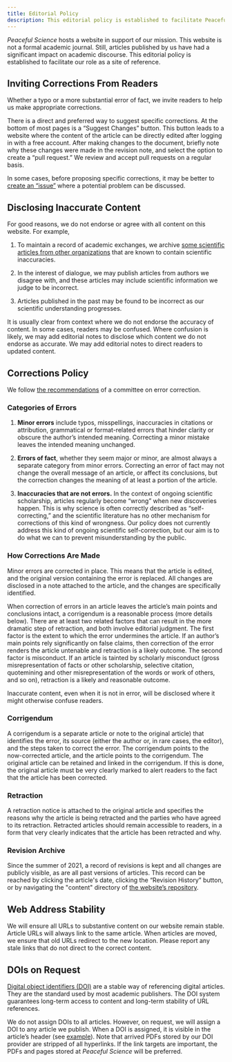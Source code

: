 ```yaml
---
title: Editorial Policy
description: This editorial policy is established to facilitate Peaceful Science's role as a site of reference.
---
```


*Peaceful Science* hosts a website in support of our mission. This website is not a formal academic journal. Still, articles published by us have had a significant impact on academic discourse. This editorial policy is established to facilitate our role as a site of reference.

## Inviting Corrections From Readers

Whether a typo or a more substantial error of fact, we invite readers to help us make appropriate corrections.

There is a direct and preferred way to suggest specific corrections. At the bottom of most pages is a “Suggest Changes” button. This button leads to a website where the content of the article can be directly edited after logging in with a free account. After making changes to the document, briefly note why these changes were made in the revision note, and select the option to create a “pull request.” We review and accept pull requests on a regular basis.

In some cases, before proposing specific corrections, it may be better to [create an “issue”](https://github.com/PeacefulScience/peacefulscience.org/issues) where a potential problem can be discussed.

## Disclosing Inaccurate Content

For good reasons, we do not endorse or agree with all content on this website. For example,

1. To maintain a record of academic exchanges, we archive [some scientific articles from other organizations](http://localhost:1313/articles/biologos-uturn-adam-eve-position/) that are known to contain scientific inaccuracies.

2. In the interest of dialogue, we may publish articles from authors we disagree with, and these articles may include scientific information we judge to be incorrect.

3. Articles published in the past may be found to be incorrect as our scientific understanding progresses.

It is usually clear from context where we do not endorse the accuracy of content. In some cases, readers may be confused. Where confusion is likely, we may add editorial notes to disclose which content we do not endorse as accurate. We may add editorial notes to direct readers to updated content.

## Corrections Policy

We follow [the recommendations](http://localhost:1313/articles/correction-policy/) of a committee on error correction.

### Categories of Errors

1. **Minor errors** include typos, misspellings, inaccuracies in citations or attribution, grammatical or format-related errors that hinder clarity or obscure the author’s intended meaning. Correcting a minor mistake leaves the intended meaning unchanged.

2. **Errors of fact**, whether they seem major or minor, are almost always a separate category from minor errors. Correcting an error of fact may not change the overall message of an article, or affect its conclusions, but the correction changes the meaning of at least a portion of the article.

3. **Inaccuracies that are not errors.** In the context of ongoing scientific scholarship, articles regularly become “wrong” when new discoveries happen. This is why science is often correctly described as “self-correcting,” and the scientific literature has no other mechanism for corrections of this kind of wrongness. Our policy does not currently address this kind of ongoing scientific self-correction, but our aim is to do what we can to prevent misunderstanding by the public.

### How Corrections Are Made

Minor errors are corrected in place. This means that the article is edited, and the original version containing the error is replaced. All changes are disclosed in a note attached to the article, and the changes are specifically identified.

When correction of errors in an article leaves the article’s main points and conclusions intact, a corrigendum is a reasonable process (more details below). There are at least two related factors that can result in the more dramatic step of retraction, and both involve editorial judgment. The first factor is the extent to which the error undermines the article. If an author’s main points rely significantly on false claims, then correction of the error renders the article untenable and retraction is a likely outcome. The second factor is misconduct. If an article is tainted by scholarly misconduct (gross misrepresentation of facts or other scholarship, selective citation, quotemining and other misrepresentation of the words or work of others, and so on), retraction is a likely and reasonable outcome.

Inaccurate content, even when it is not in error, will be disclosed where it might otherwise confuse readers.

### Corrigendum

A corrigendum is a separate article or note to the original article) that identifies the error, its source (either the author or, in rare cases, the editor), and the steps taken to correct the error. The corrigendum points to the now-corrected article, and the article points to the corrigendum. The original article can be retained and linked in the corrigendum. If this is done, the original article must be very clearly marked to alert readers to the fact that the article has been corrected.

### Retraction

A retraction notice is attached to the original article and specifies the reasons why the article is being retracted and the parties who have agreed to its retraction. Retracted articles should remain accessible to readers, in a form that very clearly indicates that the article has been retracted and why.

### Revision Archive

Since the summer of 2021, a record of revisions is kept and all changes are publicly visible, as are all past versions of articles. This record can be reached by clicking the article's date, clicking the “Revision History” button, or by navigating the "content" directory of [the website’s repository](https://github.com/PeacefulScience/peacefulscience.org).

## Web Address Stability

We will ensure all URLs to substantive content on our website remain stable. Article URLs will always link to the same article. When articles are moved, we ensure that old URLs redirect to the new location.  Please report any stale links that do not direct to the correct content.

## DOIs on Request

[Digital object identifiers (DOI)](https://en.wikipedia.org/wiki/Digital_object_identifier) are a stable way of referencing digital articles. They are the standard used by most academic publishers. The DOI system guarantees long-term access to content and long-term stability of URL references. 

We do not assign DOIs to all articles. However, on request, we will assign a DOI to any article we publish. When a DOI is assigned, it is visible in the article’s header (see [example](http://127.0.0.1:1313/articles/adam-eve-evolution/)). Note that arrived PDFs stored by our DOI provider are stripped of all hyperlinks. If the link targets are important, the PDFs and pages stored at *Peaceful Science* will be preferred.



